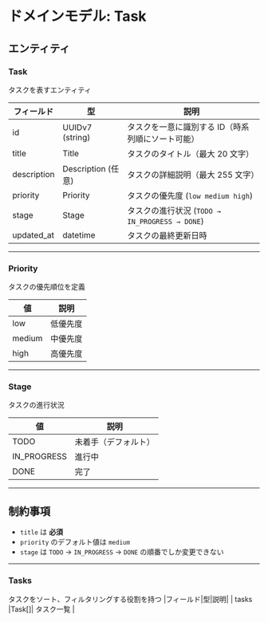 # ドメインモデル: Task

## **エンティティ**

### **Task**

タスクを表すエンティティ

| フィールド  | 型                 | 説明                                              |
| ----------- | ------------------ | ------------------------------------------------- |
| id          | UUIDv7 (string)    | タスクを一意に識別する ID（時系列順にソート可能） |
| title       | Title              | タスクのタイトル（最大 20 文字）                  |
| description | Description (任意) | タスクの詳細説明（最大 255 文字）                 |
| priority    | Priority           | タスクの優先度 (`low medium high`)                |
| stage       | Stage              | タスクの進行状況 (`TODO → IN_PROGRESS → DONE`)    |
| updated_at  | datetime           | タスクの最終更新日時                              |

---

### **Priority**

タスクの優先順位を定義

| 値     | 説明     |
| ------ | -------- |
| low    | 低優先度 |
| medium | 中優先度 |
| high   | 高優先度 |

---

### **Stage**

タスクの進行状況

| 値          | 説明                 |
| ----------- | -------------------- |
| TODO        | 未着手（デフォルト） |
| IN_PROGRESS | 進行中               |
| DONE        | 完了                 |

---

## **制約事項**

- `title` は **必須**
- `priority` のデフォルト値は `medium`
- `stage` は `TODO` → `IN_PROGRESS` → `DONE` の順番でしか変更できない

---

### **Tasks**

タスクをソート、フィルタリングする役割を持つ
|フィールド|型|説明|
| tasks |Task[]| タスク一覧 |
